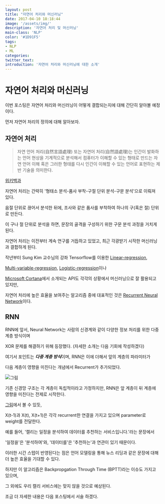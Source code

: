 ```yaml
---
layout: post
title: "자연어 처리와 머신러닝"
date: 2017-04-10 18:18:44
image: '/assets/img/'
description: '자연어 처리 및 머신러닝'
main-class: 'NLP'
color: '#1D91F5'
tags:
- NLP
- ML
categories:
twitter_text:
introduction: '자연어 처리와 머신러닝에 대한 소개'
---
```


자연어 처리와 머신러닝
====

이번 포스팅은 자연어 처리와 머신러닝이 어떻게 결합되는지에 대해 간단히 알아볼 예정이다.

먼저 자연어 처리의 정의에 대해 알아보자.

자연어 처리
---

>자연 언어 처리(自然言語處理) 또는 자연어 처리(自然語處理)는 인간이 발화하는 언어 현상을 기계적으로 분석해서 컴퓨터가 이해할 수 있는 형태로 만드는 자연 언어 이해 혹은 그러한 형태를 다시 인간이 이해할 수 있는 언어로 표현하는 제반 기술을 의미한다.

[위키백과](https://ko.wikipedia.org/wiki/%EC%9E%90%EC%97%B0_%EC%96%B8%EC%96%B4_%EC%B2%98%EB%A6%AC)

자연어 처리는 간략히 '형태소 분석-품사 부착-구절 단위 분석-구문 분석'으로 이뤄져 있다.

음절 단위로 끊어서 분석한 뒤에, 조사와 같은 품사를 부착하여 하나의 구(혹은 절) 단위로 만든다.

이 구나 절 단위로 분석을 하면, 문장의 골격을 구성하기 위한 구문 분석 과정을 거치게 된다.


자연어 처리는 이전부터 계속 연구를 거듭하고 있었고, 최근 각광받기 시작한 머신러닝과 결합하게 된다.

작년부터 Sung Kim 교수님의 강좌 Tensorflow를 이용한 [Linear-regression](https://www.youtube.com/watch?v=Hax03rCn3UI),

[Multi-variable-regression](https://www.youtube.com/watch?v=kPxpJY6fRkY), [Logistic-regression](https://www.youtube.com/watch?v=PIjno6paszY)이나

[Microsoft Cortana](https://gallery.cortanaintelligence.com/machineLearningAPIs)에서 소개되는 API도  각각의 상황에서 머신러닝으로 잘 활용되고 있지만, 

자연어 처리에 높은 효율을 보여주는 알고리즘 중에 대표적인 것은 [Recurrent Neural Network](https://en.wikipedia.org/wiki/Recurrent_neural_network)이다.

RNN
---

RNN에 앞서, Neural Network는 사람의 신경계와 같이 다양한 정보 처리를 위한 다중 계층 방식이며

XOR 문제를 해결하기 위해 등장했다. (자세한 소개는 다음 기회에 작성하겠다)

여기서 포인트는 ***다중 계층 방식***이며, RNN은 이에 더해서 앞의 계층의 파라미터가 

다음 계층이 영향을 미친다는 개념에서 Recurrent가 추가되었다.

![그림](http://aikorea.org/blog/rnn-tutorial-1/)

기존 신경망 구조는 각 계층이 독립적이라고 가정하지만, RNN은 앞 계층이 뒤 계층에 영향을 미친다는 전제로 시작한다.

[그림](http://aikorea.org/blog/rnn-tutorial-1/)에서 볼 수 있듯,

X(t-1)과 X(t), X(t+1)은 각각 recurrent한 연결을 가지고 있으며 parameter로 weight를 전달한다.

예를 들어, '캘리는 일정을 분석하여 데이터를 추천하는 서비스입니다.'라는 문장에서 

'일정을'은 '분석하여'와, '데이터를'은 '추천하는'과 연관이 있기 때문이다.

이러한 시간 스텝이 반영된다는 점은 언어 모델링을 통해 뉴스 리딩과 같은 문장에 대해 더 높은 효율을 기대할 수 있다.

하지만 이 알고리즘은 Backpropgation Through Time (BPTT)라는 이슈도 가지고 있으며,

그 외에도 우리 캘리 서비스에는 맞지 않을 것으로 예상된다.

조금 더 자세한 내용은 다음 포스팅에서 서술 하겠다.